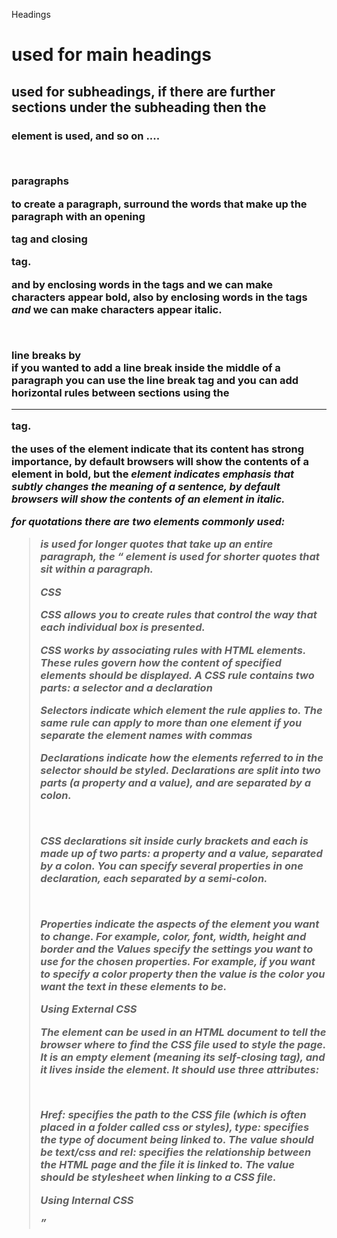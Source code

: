 Headings 

<h1><h2><h3><h4><h5><h6>

<h1> used for main headings

<h2> used for subheadings, if there are further sections under the subheading then the <h3> element is used, and so on ....

  

paragraphs <p> to create a paragraph, surround the words that make up the paragraph with an opening <p> tag and closing </p> tag.

and by enclosing words in the tags <b> and </b> we can make characters appear bold, also by enclosing words in the tags <i> and </i> we can make characters appear italic.

    

line breaks by <br /> if you wanted to add a line break inside the middle of a paragraph you can use the line break tag and you can add horizontal rules between sections using the <hr /> tag.

the uses of the <strong> element indicate that its content has strong importance, by default browsers will show the contents of a <strong> element in bold, but the <em> element indicates emphasis that subtly changes the meaning of a sentence, by default browsers will show the contents of an <em> element in italic.

for quotations there are two elements commonly used: <blockquote> is used for longer quotes that take up an entire paragraph, the <q> element is used for shorter quotes that sit within a paragraph.

CSS

CSS allows you to create rules that control the way that each individual box is presented.

CSS works by associating rules with HTML elements. These rules govern how the content of specified elements should be displayed. A CSS rule contains two parts: a selector and a declaration

Selectors indicate which element the rule applies to. The same rule can apply to more than one element if you separate the element names with commas

Declarations indicate how the elements referred to in the selector should be styled. Declarations are split into two parts (a property and a value), and are separated by a colon.

  




CSS declarations sit inside curly brackets and each is made up of two parts: a property and a value, separated by a colon. You can specify several properties in one declaration, each separated by a semi-colon.

  

Properties indicate the aspects of the element you want to change. For example, color, font, width, height and border and the Values specify the settings you want to use for the chosen properties. For example, if you want to specify a color property then the value is the color you want the text in these elements to be.




Using External CSS

<link>

The <link> element can be used in an HTML document to tell the browser where to find the CSS file used to style the page. It is an empty element (meaning its self-closing tag), and it lives inside the <head> element. It should use three attributes:

  




Href: specifies the path to the CSS file (which is often placed in a folder called css or styles), type: specifies the type of document being linked to. The value should be text/css and rel: specifies the relationship between the HTML page and the file it is linked to. The value should be stylesheet when linking to a CSS file.

Using Internal CSS

<style>

You can also include CSS rules within an HTML page by placing them inside a <style> element which usually sits inside the <head> element of the page.

the <style> element should use the type attribute to indicate that the styles are specified in CSS. The value should be text/ css.

  




JavaScript

A script is a series of instructions that a computer can follow one-by-one. Each individual instruction or step is known as a statement. Statements should end with a semicolon.

  







You should write comments to explain what your code does. They help make your code easier to read and understand. This can help you and others who read your code.

  




A script will have to temporarily store the bits of information it needs to do its job. It can store this data in variables. When you write JavaScript, you have to tell the interpreter every individual step that you want it to perform. This sometimes involves more detail than you might expect.

Before you can use a variable, you need to announce that you want to use it. This involves creating the variable and giving it a name.

  

Once you have created a variable, you can tell it what information you would like it to store for you.

  




JavaScript distinguishes between numbers, strings, and true or false values known as Booleans.

The numeric data type handles numbers, the strings data type consists of letters and other characters and Boolean data types can have one of two values: true or false.




Decision Making

There are often several places in a script where decisions are made that determine which lines of code should be run next.


There are two components to a decision:

An expression is evaluated, which returns a value.
A conditional statement says what to do in a given situation.  


You can evaluate a situation by comparing one value in the script to what you expect it might be. The result will be a Boolean: true or false.


In any condition, there is usually one operator and two operands. The operands are placed on each side of the operator. They can be values or variables, you often see expressions enclosed in brackets.

  

The if statement evaluates a condition. If the condition evaluates to true, any statements in the subsequent code block are executed.

The if …. else statement checks a condition. If it resolves to true the first code block is executed, if the condition resolve to false the second code block is run instead.